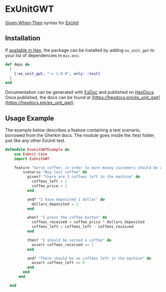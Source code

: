 # ExUnitGWT

[Given-When-Then](https://en.wikipedia.org/wiki/Given-When-Then) syntax for [ExUnit](https://hexdocs.pm/ex_unit/ExUnit.html)

## Installation

If [available in Hex](https://hex.pm/docs/publish), the package can be installed
by adding `ex_unit_gwt` to your list of dependencies in `mix.exs`:

```elixir
def deps do
  [
    {:ex_unit_gwt, "~> 1.0.0", only: :test}
  ]
end
```

Documentation can be generated with [ExDoc](https://github.com/elixir-lang/ex_doc)
and published on [HexDocs](https://hexdocs.pm). Once published, the docs can
be found at [https://hexdocs.pm/ex_unit_gwt](https://hexdocs.pm/ex_unit_gwt).

## Usage Example

The example below describes a feature containing a test scenario, borrowed from the Gherkin docs. The module goes inside the /test folder, just like any other ExUnit test.

```elixir
defmodule ExunitGWTExample do
    use ExUnit.Case
    import ExUnitGWT

    feature "Serve coffee: in order to earn money customers should be able to buy coffee at all times" do
        scenario "Buy last coffee" do
          given? "there are 1 coffees left in the machine" do
            coffees_left = 1
            coffee_price = 1
          end

          and? "I have deposited 1 dollar" do
            dollars_deposited = 1
          end

          when? "I press the coffee button" do
            coffees_received = coffee_price * dollars_deposited
            coffees_left = coffees_left - coffees_received
          end

          then? "I should be served a coffee" do
            assert coffees_received == 1
          end

          and? "There should be no coffees left in the machine" do
            assert coffees_left == 0
          end
        end
      end

  end
```
